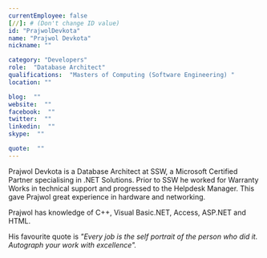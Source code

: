```yaml
---
currentEmployee: false
[//]: # (Don't change ID value)
id: "PrajwolDevkota"
name: "Prajwol Devkota"
nickname: ""

category: "Developers"
role:  "Database Architect"
qualifications:  "Masters of Computing (Software Engineering) "
location: ""

blog:  ""
website:  ""
facebook:  ""
twitter:  ""
linkedin:  ""
skype:  ""

quote:  ""
---
```


Prajwol Devkota is a Database Architect at SSW, a Microsoft Certified Partner specialising in .NET Solutions. Prior to SSW he worked for Warranty Works in technical support and progressed to the Helpdesk Manager. This gave Prajwol great experience in hardware and networking.

Prajwol has knowledge of C++, Visual Basic.NET, Access, ASP.NET and HTML.

His favourite quote is *"Every job is the self portrait of the person who did it. Autograph your work with excellence".*